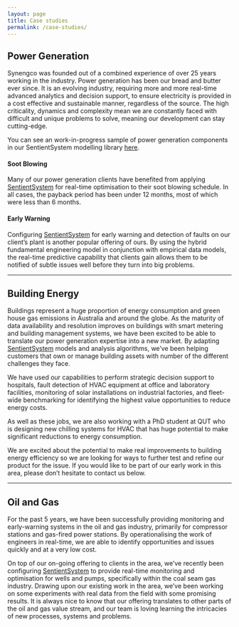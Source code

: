 ```yaml
---
layout: page
title: Case studies
permalink: /case-studies/
---
```

## Power Generation

Synengco was founded out of a combined experience of over 25 years working in the industry. Power generation has been our bread and butter ever since. It is an evolving industry, requiring more and more real-time advanced analytics and decision support, to ensure electricity is provided in a cost effective and sustainable manner, regardless of the source. The high criticality, dynamics and complexity mean we are constantly faced with difficult and unique problems to solve, meaning our development can stay cutting-edge.

You can see an work-in-progress sample of power generation components in our SentientSystem modelling library [here](/sentientsystem-library/).

#### Soot Blowing

Many of our power generation clients have benefited from applying [SentientSystem][home] for real-time optimisation to their soot blowing schedule. In all cases, the payback period has been under 12 months, most of which were less than 6 months.

#### Early Warning

Configuring [SentientSystem][home] for early warning and detection of faults on our client’s plant is another popular offering of ours. By using the hybrid fundamental engineering model in conjunction with empirical data models, the real-time predictive capability that clients gain allows them to be notified of subtle issues well before they turn into big problems.

* * *

## Building Energy

Buildings represent a huge proportion of energy consumption and green house gas emissions in Australia and around the globe. As the maturity of data availability and resolution improves on buildings with smart metering and building management systems, we have been excited to be able to translate our power generation expertise into a new market. By adapting [SentientSystem][home] models and analysis algorithms, we’ve been helping customers that own or manage building assets with number of the different challenges they face.

We have used our capabilities to perform strategic decision support to hospitals, fault detection of HVAC equipment at office and laboratory facilities, monitoring of solar installations on industrial factories, and fleet-wide benchmarking for identifying the highest value opportunities to reduce energy costs.

As well as these jobs, we are also working with a PhD student at QUT who is designing new chilling systems for HVAC that has huge potential to make significant reductions to energy consumption.

We are excited about the potential to make real improvements to building energy efficiency so we are looking for ways to further test and refine our product for the issue. If you would like to be part of our early work in this area, please don’t hesitate to contact us below.

* * *

## Oil and Gas

For the past 5 years, we have been successfully providing monitoring and early-warning systems in the oil and gas industry, primarily for compressor stations and gas-fired power stations. By operationalising the work of engineers in real-time, we are able to identify opportunities and issues quickly and at a very low cost.

On top of our on-going offering to clients in the area, we’ve recently been configuring [SentientSystem][home] to provide real-time monitoring and optimisation for wells and pumps, specifically within the coal seam gas industry. Drawing upon our existing work in the area, we’ve been working on some experiments with real data from the field with some promising results. It is always nice to know that our offering translates to other parts of the oil and gas value stream, and our team is loving learning the intricacies of new processes, systems and problems.

[home]: {{site.baseurl}}/
